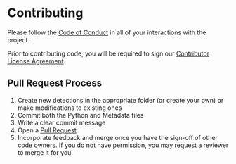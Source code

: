 # Contributing

Please follow the [Code of Conduct](https://github.com/panther-labs/panther-analysis/blob/main/CODE_OF_CONDUCT.md)
in all of your interactions with the project.

Prior to contributing code, you will be required to sign our [Contributor License Agreement](https://cla-assistant.io/panther-labs/panther-analysis).

## Pull Request Process

1. Create new detections in the appropriate folder (or create your own) or make modifications to existing ones
2. Commit both the Python and Metadata files
3. Write a clear commit message
4. Open a [Pull Request](https://github.com/panther-labs/panther-analysis/pulls)
5. Incorporate feedback and merge once you have the sign-off of other code owners. If you do not have permission, you may request a reviewer to merge it for you.
